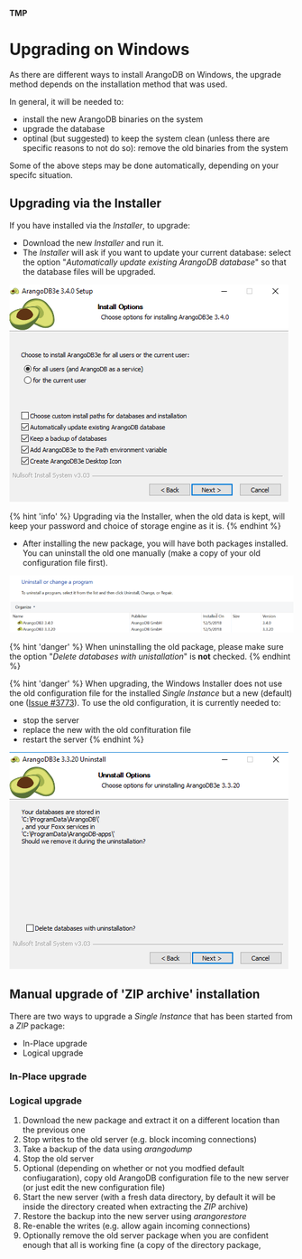 **TMP**

Upgrading on Windows
====================

As there are different ways to install ArangoDB on Windows, the upgrade
method depends on the installation method that was used.

In general, it will be needed to:

- install the new ArangoDB binaries on the system
- upgrade the database
- optinal (but suggested) to keep the system clean (unless there are specific
  reasons to not do so): remove the old binaries from the system

Some of the above steps may be done automatically, depending on your
specifc situation.

Upgrading via the Installer
---------------------------

If you have installed via the _Installer_, to upgrade:

- Download the new _Installer_ and run it.
- The _Installer_ will ask if you want to update your current database: select
  the option "_Automatically update existing ArangoDB database_" so that the database
  files will be upgraded.

![Update Option](installer_upgrade.png)

{% hint 'info' %} 
Upgrading via the Installer, when the old data is kept, will keep your 
password and choice of storage engine as it is.
{% endhint %}

- After installing the new package, you will have both packages installed.
You can uninstall the old one manually (make a copy of your old configuration
file first).

![Uninstall old version](both_installations.png)

{% hint 'danger' %} 
When uninstalling the old package, please make sure the option
"_Delete databases with unistallation_" is **not** checked.
{% endhint %}

{% hint 'danger' %} 
When upgrading, the Windows Installer does not use the old configuration file
for the installed _Single Instance_ but a new (default) one ([Issue #3773](https://github.com/arangodb/arangodb/issues/3773)).
To use the old configuration, it is currently needed to:
- stop the server
- replace the new with the old confituration file
- restart the server
{% endhint %}

![Delete Option](installer_delete.png)


Manual upgrade of 'ZIP archive' installation
--------------------------------------------

There are two ways to upgrade a _Single Instance_ that has been started
from a _ZIP_ package:

- In-Place upgrade
- Logical upgrade

### In-Place upgrade


### Logical upgrade

1. Download the new package and extract it on a different location than the
   previous one
2. Stop writes to the old server (e.g. block incoming connections)
3. Take a backup of the data using _arangodump_
4. Stop the old server
5. Optional (depending on whether or not you modfied default confiugaration),
   copy old ArangoDB configuration file to the new server (or just edit
   the new configuration file)
6. Start the new server (with a fresh data directory, by default it will be
   inside the directory created when extracting the _ZIP_ archive)
7. Restore the backup into the new server using _arangorestore_
8. Re-enable the writes (e.g. allow again incoming connections)
9. Optionally remove the old server package when you are confident enough
   that all is working fine (a copy of the directory package, 
